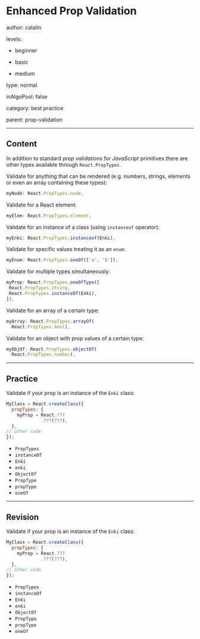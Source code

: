 # Enhanced Prop Validation
author: catalin

levels:

  - beginner

  - basic

  - medium

type: normal

inAlgoPool: false

category: best practice

parent: prop-validation

---
## Content

In addition to standard *prop validations* for *JavaScript* primitives there are other types available through `React.PropTypes`.

Validate for anything that can be rendered (e.g. numbers, strings, elements or even an array containing these types):

```jsx
myNode: React.PropTypes.node,
```
Validate for a React element:
```jsx
myElem: React.PropTypes.element,
```
Validate for an instance of a class (using `instanceof` operator):
```jsx
myEnki: React.PropTypes.instanceof(Enki),
```

Validate for specific values treating it as an `enum`:
```jsx
myEnum: React.PropTypes.oneOf(['a', 'b']),
```
Validate for multiple types simultaneously:
```jsx
myProp: React.PropTypes.oneOfType([
 React.PropTypes.string,
 React.PropTypes.instanceOf(Enki),
]),

```
Validate for an array of a certain type:
```jsx
myArray: React.PropTypes.arrayOf(
  React.PropTypes.bool),
```
Validate for an object with prop values of a certain type:
```jsx
myObjOf: React.PropTypes.objectOf(
  React.PropTypes.number),
```

---
## Practice

Validate if your prop is an instance of the `Enki` class:
```jsx
MyClass = React.createClass({
  propTypes: {
    myProp = React.???
             .???(???),
  },
// other code
});
```
* `PropTypes`
* `instanceOf`
* `Enki`
* `enki`
* `ObjectOf`
* `PropType`
* `propType`
* `oneOf`

---
## Revision

Validate if your prop is an instance of the `Enki` class:
```jsx
MyClass = React.createClass({
  propTypes: {
    myProp = React.???
             .???(???),
  },
// other code
});
```
* `PropTypes`
* `instanceOf`
* `Enki`
* `enki`
* `ObjectOf`
* `PropType`
* `propType`
* `oneOf`
